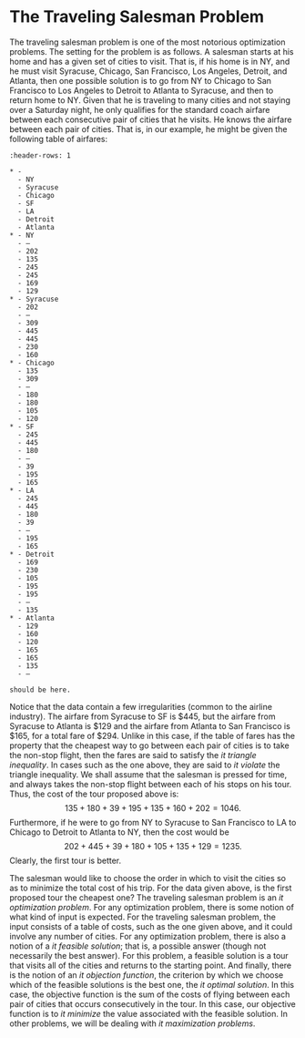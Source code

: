 # The Traveling Salesman Problem

The traveling salesman problem is one of the most notorious optimization
problems.  The setting for the problem is as follows. A salesman starts at his
home and has a given set of cities to visit.  That is, if his home is in NY,
and he must visit Syracuse, Chicago, San Francisco, Los Angeles, Detroit, and
Atlanta, then one possible solution is to go from NY to Chicago to San
Francisco to Los Angeles to Detroit to Atlanta to Syracuse, and then to return
home to NY.  Given that he is traveling to many cities and not staying over a
Saturday night, he only qualifies for the standard coach airfare between each
consecutive pair of cities that he visits.  He knows the airfare between each
pair of cities.  That is, in our example, he might be given the following table
of airfares:

```{list-table}
:header-rows: 1

* -
  - NY
  - Syracuse
  - Chicago
  - SF
  - LA
  - Detroit
  - Atlanta
* - NY
  - —
  - 202
  - 135
  - 245
  - 245
  - 169
  - 129
* - Syracuse
  - 202
  - —
  - 309
  - 445
  - 445
  - 230
  - 160
* - Chicago
  - 135
  - 309
  - —
  - 180
  - 180
  - 105
  - 120
* - SF
  - 245
  - 445
  - 180
  - —
  - 39
  - 195
  - 165
* - LA
  - 245
  - 445
  - 180
  - 39
  - —
  - 195
  - 165
* - Detroit
  - 169
  - 230
  - 105
  - 195
  - 195
  - —
  - 135
* - Atlanta
  - 129
  - 160
  - 120
  - 165
  - 165
  - 135
  - —
```

```{attention} Figure 1: A visualization of the traveling salesman problem
should be here.
```

Notice that the data contain a few irregularities (common to the airline
industry). The airfare from Syracuse to SF is \$445, but the airfare from
Syracuse to Atlanta is \$129 and the airfare from Atlanta to San Francisco is
\$165, for a total fare of \$294.  Unlike in this case, if the table of fares
has the property that the cheapest way to go between each pair of cities is to
take the non-stop flight, then the fares are said to satisfy the *it triangle
inequality*.  In cases such as the one above, they are said to *it violate*
the triangle inequality.  We shall assume that the salesman is pressed for
time, and always takes the non-stop flight between each of his stops on his
tour. Thus, the cost of the tour proposed above is: $$135 + 180 + 39 + 195 +
135 + 160 + 202 = 1046.$$ Furthermore, if he were to go from NY to Syracuse to
San Francisco to LA to Chicago to Detroit to Atlanta to NY, then the cost would
be $$202+445 + 39 + 180 + 105 + 135 + 129 = 1235.$$ Clearly, the first tour is
better.

The salesman would like to choose the order in which to
visit the cities so as to minimize the total cost of his trip.
For the data given above, is the first proposed tour the cheapest one?
The traveling salesman problem is an *it optimization problem*.
For any optimization problem, there is some notion of what kind of
input is expected.
For the traveling salesman problem,
the input consists of
a table of costs, such as the one given above, and it could
involve any number of cities. For any optimization problem,
there is also a notion of a *it feasible
solution*; that is, a possible answer (though not necessarily the
best answer). For this problem, a feasible solution is a tour that
visits all of the cities and returns to the starting point.
And finally,
there is the notion of an *it objection function*, the criterion
by which we choose which of the feasible solutions is the best one, the
*it optimal solution*.
In this case,
the objective function is the sum of the costs of
flying between each pair of cities
that occurs consecutively in the tour. In this case, our objective
function is to *it minimize* the value associated with the feasible
solution. In other problems, we will be dealing with *it maximization
problems*.